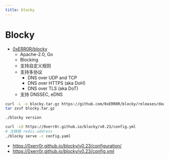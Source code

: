 ```yaml
---
title: blocky
---
```


# Blocky

- [0xERR0R/blocky](https://github.com/0xERR0R/blocky)
  - Apache-2.0, Go
  - Blocking
  - 支持自定义规则
  - 支持多协议
    - DNS over UDP and TCP
    - DNS over HTTPS (aka DoH)
    - DNS over TLS (aka DoT)
  - 支持 DNSSEC, eDNS

```bash
curl -L -o blocky.tar.gz https://github.com/0xERR0R/blocky/releases/download/v0.23/blocky_v0.23_$(uname -o)_$(uname -m).tar.gz
tar zxvf blocky.tar.gz

./blocky version

curl -LO https://0xerr0r.github.io/blocky/v0.23/config.yml
# 注释掉 redis.address
./blocky serve -c config.yaml
```

- https://0xerr0r.github.io/blocky/v0.23/configuration/
- https://0xerr0r.github.io/blocky/v0.23/config.yml
